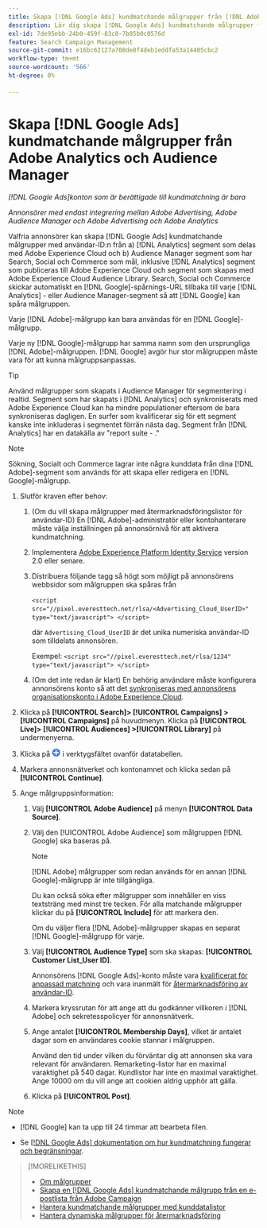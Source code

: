 ```yaml
---
title: Skapa [!DNL Google Ads] kundmatchande målgrupper från [!DNL Adobe] målgrupper
description: Lär dig skapa [!DNL Google Ads] kundmatchande målgrupper från era befintliga Adobe Analytics- och Audience Manager-målgrupper.
exl-id: 7de95ebb-24b0-459f-83c0-7b85b0c0576d
feature: Search Campaign Management
source-git-commit: e16bc62127a708de8f4deb1eddfa53a14405cbc2
workflow-type: tm+mt
source-wordcount: '566'
ht-degree: 0%

---
```


# Skapa [!DNL Google Ads] kundmatchande målgrupper från Adobe Analytics och Audience Manager

*[!DNL Google Ads]konton som är berättigade till kundmatchning är bara*

*Annonsörer med endast integrering mellan Adobe Advertising, Adobe Audience Manager och Adobe Advertising och Adobe Analytics*

Valfria annonsörer kan skapa [!DNL Google Ads] kundmatchande målgrupper med användar-ID:n från a) [!DNL Analytics] segment som delas med Adobe Experience Cloud och b) Audience Manager segment som har Search, Social och Commerce som mål, inklusive [!DNL Analytics] segment som publiceras till Adobe Experience Cloud och segment som skapas med Adobe Experience Cloud Audience Library. Search, Social och Commerce skickar automatiskt en [!DNL Google]-spårnings-URL tillbaka till varje [!DNL Analytics] - eller Audience Manager-segment så att [!DNL Google] kan spåra målgruppen.

Varje [!DNL Adobe]-målgrupp kan bara användas för en [!DNL Google]-målgrupp.

Varje ny [!DNL Google]-målgrupp har samma namn som den ursprungliga [!DNL Adobe]-målgruppen. [!DNL Google] avgör hur stor målgruppen måste vara för att kunna målgruppsanpassas.

>[!TIP]
>
>Använd målgrupper som skapats i Audience Manager för segmentering i realtid. Segment som har skapats i [!DNL Analytics] och synkroniserats med Adobe Experience Cloud kan ha mindre populationer eftersom de bara synkroniseras dagligen. En surfer som kvalificerar sig för ett segment kanske inte inkluderas i segmentet förrän nästa dag. Segment från [!DNL Analytics] har en datakälla av &quot;report suite - .&quot;

>[!NOTE]
>
>Sökning, Socialt och Commerce lagrar inte några kunddata från dina [!DNL Adobe]-segment som används för att skapa eller redigera en [!DNL Google]-målgrupp.

1. Slutför kraven efter behov:

   1. (Om du vill skapa målgrupper med återmarknadsföringslistor för användar-ID) En [!DNL Adobe]-administratör eller kontohanterare måste välja inställningen på annonsörnivå för att aktivera kundmatchning.

   1. Implementera [Adobe Experience Platform Identity Service](https://experienceleague.adobe.com/docs/id-service/using/home.html) version 2.0 eller senare.

   1. Distribuera följande tagg så högt som möjligt på annonsörens webbsidor som målgruppen ska spåras från

      `<script src="//pixel.everesttech.net/rlsa/<Advertising_Cloud_UserID>" type="text/javascript"> </script>`

      där `Advertising_Cloud_UserID` är det unika numeriska användar-ID som tilldelats annonsören.

      Exempel: `<script src="//pixel.everesttech.net/rlsa/1234" type="text/javascript"> </script>`

   1. (Om det inte redan är klart) En behörig användare måste konfigurera annonsörens konto så att det [synkroniseras med annonsörens organisationskonto i Adobe Experience Cloud](/help/search-social-commerce/admin/sync-adobe-audiences.md).

1. Klicka på **[!UICONTROL Search]> [!UICONTROL Campaigns] >[!UICONTROL Campaigns]** på huvudmenyn. Klicka på **[!UICONTROL Live]> [!UICONTROL Audiences] >[!UICONTROL Library]** på undermenyerna.

1. Klicka på ![Skapa](/help/search-social-commerce/assets/add.png "Skapa") i verktygsfältet ovanför datatabellen.

1. Markera annonsnätverket och kontonamnet och klicka sedan på **[!UICONTROL Continue]**.

1. Ange målgruppsinformation:

   1. Välj **[!UICONTROL Adobe Audience]** på menyn **[!UICONTROL Data Source]**.

   1. Välj den [!UICONTROL Adobe Audience] som målgruppen [!DNL Google] ska baseras på.

      >[!NOTE]
      >
      >[!DNL Adobe] målgrupper som redan används för en annan [!DNL Google]-målgrupp är inte tillgängliga.

      Du kan också söka efter målgrupper som innehåller en viss textsträng med minst tre tecken. För alla matchande målgrupper klickar du på **[!UICONTROL Include]** för att markera den.

      Om du väljer flera [!DNL Adobe]-målgrupper skapas en separat [!DNL Google]-målgrupp för varje.

   1. Välj **[!UICONTROL Audience Type]** som ska skapas: **[!UICONTROL Customer List_User ID]**.

      Annonsörens [!DNL Google Ads]-konto måste vara [kvalificerat för anpassad matchning](https://support.google.com/adspolicy/answer/6299717) och vara inanmält för [återmarknadsföring av användar-ID](https://support.google.com/google-ads/answer/9199250).

   1. Markera kryssrutan för att ange att du godkänner villkoren i [!DNL Adobe] och sekretesspolicyer för annonsnätverk.

   1. Ange antalet **[!UICONTROL Membership Days]**, vilket är antalet dagar som en användares cookie stannar i målgruppen.

      Använd den tid under vilken du förväntar dig att annonsen ska vara relevant för användaren. Remarketing-listor har en maximal varaktighet på 540 dagar. Kundlistor har inte en maximal varaktighet. Ange 10000 om du vill ange att cookien aldrig upphör att gälla.

   1. Klicka på **[!UICONTROL Post]**.

>[!NOTE]
>
>* [!DNL Google] kan ta upp till 24 timmar att bearbeta filen.
>
>* Se [[!DNL Google Ads] dokumentation om hur kundmatchning fungerar och begränsningar](https://support.google.com/displayvideo/answer/9539301).

>[!MORELIKETHIS]
>
>* [Om målgrupper](audience-about.md)
>* [Skapa en [!DNL Google Ads] kundmatchande målgrupp från en e-postlista från Adobe Campaign](google-audience-from-campaign-email-list.md)
>* [Hantera kundmatchande målgrupper med kunddatalistor](audience-from-customer-data-list.md)
>* [Hantera dynamiska målgrupper för återmarknadsföring](audience-dynamic-remarketing-manage.md)
